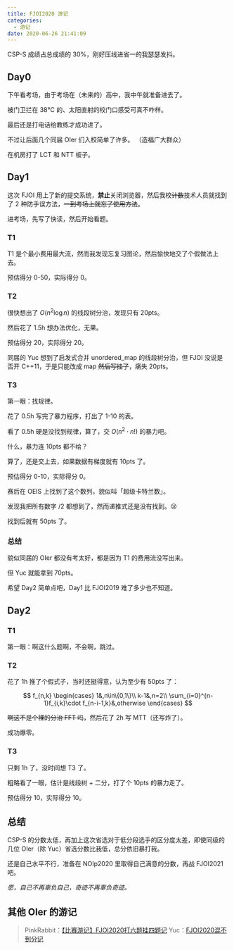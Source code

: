 ```yaml
---
title: FJOI2020 游记
categories:
  - 游记
date: 2020-06-26 21:41:09
---
```


CSP-S 成绩占总成绩的 30%，刚好压线进省一的我瑟瑟发抖。

<!-- more -->

## Day0

下午看考场，由于考场在（未来的）高中，我中午就准备进去了。

被门卫拦在 38℃ 的、太阳直射的校门口感受可真不咋样。

最后还是打电话给教练才成功进了。

不过让后面几个同届 OIer 们入校简单了许多。
（造福广大群众）

在机房打了 LCT 和 NTT 板子。

## Day1

这次 FJOI 用上了新的提交系统，**禁止**关闭浏览器，然后我校~~计数~~技术人员就找到了 2 种防手误方法，~~一到考场上就忘了使用方法~~。

进考场，先写了快读，然后开始看题。

### T1

T1 是个最小费用最大流，然而我发现忘复习图论，然后愉快地交了个假做法上去。

预估得分 0-50，实际得分 0。

### T2

很快想出了 $O(n^2\log n)$ 的线段树分治，发现只有 20pts。

然后花了 1.5h 想办法优化，无果。

预估得分 20，实际得分 20。

同届的 Yuc 想到了启发式合并 unordered_map 的线段树分治，但 FJOI 没说是否开 C++11，于是只能改成 map ~~然后写挂了~~，痛失 20pts。

### T3

第一眼：找规律。

花了 0.5h 写完了暴力程序，打出了 1-10 的表。

看了 0.5h 硬是没找到规律，算了，交 $O(n^2\cdot n!)$ 的暴力吧。

什么，暴力连 10pts 都不给？

算了，还是交上去，如果数据有梯度就有 10pts 了。

预估得分 0-10，实际得分 0。

赛后在 OEIS 上找到了这个数列，貌似叫「超级卡特兰数」。

发现我把所有数字 /2 都想到了，然而递推式还是没有找到。:cry:

找到后就有 50pts 了。

### 总结

貌似同届的 OIer 都没有考太好，都是因为 T1 的费用流没写出来。

但 Yuc 就能拿到 70pts。

希望 Day2 简单点吧，Day1 比 FJOI2019 难了多少也不知道。

## Day2

### T1

第一眼：啊这什么题啊，不会啊，跳过。

### T2

花了 1h 推了个假式子，当时还挺得意，认为至少有 50pts 了：

$$
f_{n,k}
\begin{cases}
1&,n\in\{0,1\}\\
k-1&,n=2\\
\sum_{i=0}^{n-1}f_{i,k}\cdot f_{n-i-1,k}&,otherwise
\end{cases}
$$

~~啊这不是个裸的分治 FFT 吗~~，然后花了 2h 写 MTT（还写炸了）。

成功爆零。

### T3

只剩 1h 了，没时间想 T3 了。

粗略看了一眼，估计是线段树 + 二分，打了个 10pts 的暴力走了。

预估得分 10，实际得分 10。

## 总结

CSP-S 的分数太低，再加上这次省选对于低分段选手的区分度太差，即使同级的几位 OIer（除 Yuc）省选分数比我低，总分依旧暴打我。

还是自己水平不行，准备在 NOIp2020 里取得自己满意的分数，再战 FJOI2021 吧。

_愿，自己不再辜负自己，奇迹不再辜负奇迹。_

## 其他 OIer 的游记

> PinkRabbit：[【比赛游记】FJOI2020打六题挂四题记](https://www.cnblogs.com/PinkRabbit/p/FJOI2020.html)
> Yuc：[FJOI2020混不到分记](https://www.cnblogs.com/Camp-Nou/p/13195460.html)
